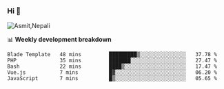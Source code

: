 ### Hi 👋

![Asmit,Nepali](https://media.giphy.com/media/L8K62iTDkzGX6/giphy.gif)
<!--
**asmit99nepali/asmit99nepali** is a ✨ _special_ ✨ repository because its `README.md` (this file) appears on your GitHub profile.

Here are some ideas to get you started:

- 🔭 I’m currently working on ...
- 🌱 I’m currently learning ...
- 👯 I’m looking to collaborate on ...
- 🤔 I’m looking for help with ...
- 💬 Ask me about ...
- 📫 How to reach me: ...
- 😄 Pronouns: ...
- ⚡ Fun fact: ...
-->


📊 **Weekly development breakdown**
<!--START_SECTION:waka-->

```text
Blade Template   48 mins         █████████▒░░░░░░░░░░░░░░░   37.78 %
PHP              35 mins         ███████░░░░░░░░░░░░░░░░░░   27.47 %
Bash             22 mins         ████▒░░░░░░░░░░░░░░░░░░░░   17.47 %
Vue.js           7 mins          █▓░░░░░░░░░░░░░░░░░░░░░░░   06.20 %
JavaScript       7 mins          █▒░░░░░░░░░░░░░░░░░░░░░░░   05.65 %
```

<!--END_SECTION:waka-->

